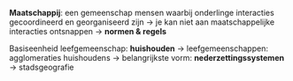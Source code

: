 **Maatschappij**: een gemeenschap mensen waarbij onderlinge interacties gecoordineerd en georganiseerd zijn
-> je kan niet aan maatschappelijke interacties ontsnappen
	-> **normen & regels**

Basiseenheid leefgemeenschap: **huishouden**
	-> leefgemeenschappen: agglomeraties huishoudens
	-> belangrijkste vorm: **nederzettingssystemen** -> stadsgeografie